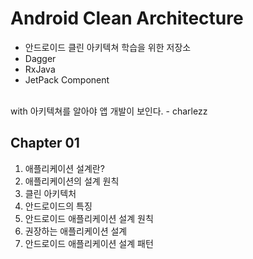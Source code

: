 # Android Clean Architecture

- 안드로이드 클린 아키텍쳐 학습을 위한 저장소
- Dagger
- RxJava
- JetPack Component
<br/>
with 아키텍쳐를 알아야 앱 개발이 보인다. - charlezz 

## Chapter 01

1. 애플리케이션 설계란?
2. 애플리케이션의 설계 원칙
3. 클린 아키텍처
4. 안드로이드의 특징
5. 안드로이드 애플리케이션 설계 원칙
6. 권장하는 애플리케이션 설계
7. 안드로이드 애플리케이션 설계 패턴

